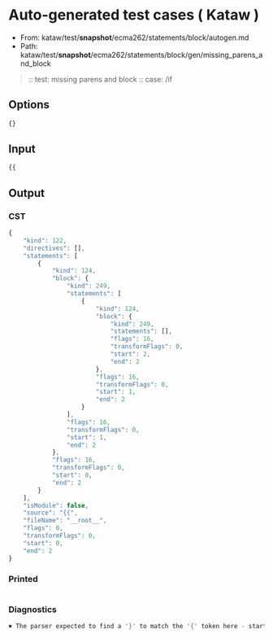 # Auto-generated test cases ( Kataw )
- From: kataw/test/__snapshot__/ecma262/statements/block/autogen.md
- Path: kataw/test/__snapshot__/ecma262/statements/block/gen/missing_parens_and_block
> :: test: missing parens and block
> :: case: /if
## Options

`````js
{}
`````
## Input

`````js
{{
`````
## Output

### CST

```javascript
{
    "kind": 122,
    "directives": [],
    "statements": [
        {
            "kind": 124,
            "block": {
                "kind": 249,
                "statements": [
                    {
                        "kind": 124,
                        "block": {
                            "kind": 249,
                            "statements": [],
                            "flags": 16,
                            "transformFlags": 0,
                            "start": 2,
                            "end": 2
                        },
                        "flags": 16,
                        "transformFlags": 0,
                        "start": 1,
                        "end": 2
                    }
                ],
                "flags": 16,
                "transformFlags": 0,
                "start": 1,
                "end": 2
            },
            "flags": 16,
            "transformFlags": 0,
            "start": 0,
            "end": 2
        }
    ],
    "isModule": false,
    "source": "{{",
    "fileName": "__root__",
    "flags": 0,
    "transformFlags": 0,
    "start": 0,
    "end": 2
}
```

### Printed

```javascript

```

### Diagnostics

```javascript
✖ The parser expected to find a '}' to match the '{' token here - start: 1, end: 2

```

